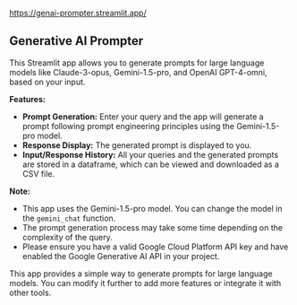 https://genai-prompter.streamlit.app/

## Generative AI Prompter

This Streamlit app allows you to generate prompts for large language models like Claude-3-opus, Gemini-1.5-pro, and OpenAI GPT-4-omni, based on your input.

**Features:**

- **Prompt Generation:** Enter your query and the app will generate a prompt following prompt engineering principles using the Gemini-1.5-pro model.
- **Response Display:** The generated prompt is displayed to you.
- **Input/Response History:** All your queries and the generated prompts are stored in a dataframe, which can be viewed and downloaded as a CSV file.


**Note:**

- This app uses the Gemini-1.5-pro model. You can change the model in the `gemini_chat` function.
- The prompt generation process may take some time depending on the complexity of the query.
- Please ensure you have a valid Google Cloud Platform API key and have enabled the Google Generative AI API in your project.

This app provides a simple way to generate prompts for large language models. You can modify it further to add more features or integrate it with other tools.

